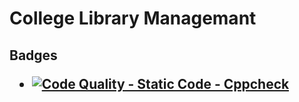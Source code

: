 # <h1> College Library Managemant 


  
  <h2> Badges
    
  - [![Code Quality - Static Code - Cppcheck](https://github.com/kalashband/M1_College_Library_management/actions/workflows/c-cppCheck.yml/badge.svg)](https://github.com/kalashband/M1_College_Library_management/actions/workflows/c-cppCheck.yml)

